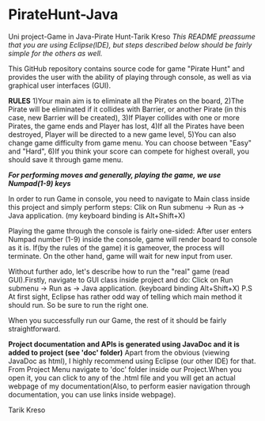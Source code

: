 # PirateHunt-Java
Uni project-Game in Java-Pirate Hunt-Tarik Kreso
*This README preassume that you are using Eclipse(IDE), but steps described below should be fairly simple for the others as well.*

This GitHub repository contains source code for game "Pirate Hunt" and provides the user with the ability of playing through console,
as well as via graphical user interfaces (GUI).

**RULES**
 1)Your main aim is to eliminate all the Pirates on the board,
 2)The Pirate will be eliminated if it collides with Barrier, or another Pirate (in this case, new Barrier will be created),
 3)If Player collides with one or more Pirates, the game ends and Player has lost,
 4)If all the Pirates have been destroyed, Player will be directed to a new game level,
 5)You can also change game difficulty from game menu. You can choose between "Easy" and "Hard",
 6)If you think your score can compete for highest overall, you should save it through game menu.

***For performing moves and generally, playing the game, we use Numpad(1-9) keys***

In order to run Game in console, you need to navigate to Main class inside this project and simply perform steps:
  Clik on Run submenu -> Run as -> Java application. (my keyboard binding is Alt+Shift+X)

Playing the game through the console is fairly one-sided: After user enters Numpad number (1-9) inside the console, game will render board 
to console as it is. If(by the rules of the game) it is gameover, the process will terminate. On the other hand, game will wait for new 
input from user.

Without further ado, let's describe how to run the "real" game (read GUI).Firstly, navigate to GUI class inside project and do:
  Click on Run submenu -> Run as -> Java application. (keyboard binding Alt+Shift+X)
  P.S At first sight, Eclipse has rather odd way of telling which main method it should run. So be sure to run the right one.

When you successfully run our Game, the rest of it should be fairly straightforward.

****Project documentation and APIs is generated using JavaDoc and it is added to project (see 'doc' folder)****
  Apart from the obvious (viewing JavaDoc as html), I highly recommend using Eclipse (our other IDE) for that. From Project Menu navigate 
  to 'doc' folder inside our Project.When you open it, you can click to any of the <classname>.html file and you will get an actual webpage
  of my documentation(Also, to perform easier navigation through documentation, you can use links inside webpage).
  
  Tarik Kreso
